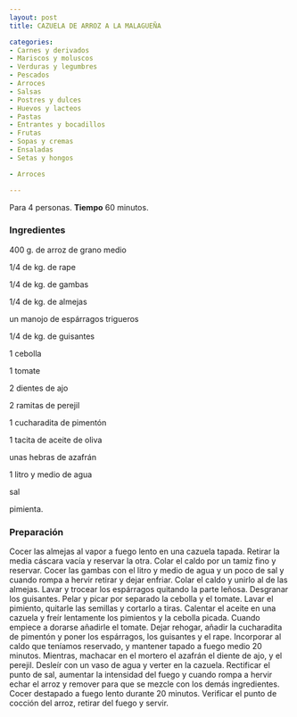 ```yaml
---
layout: post
title: CAZUELA DE ARROZ A LA MALAGUEÑA

categories:
- Carnes y derivados
- Mariscos y moluscos
- Verduras y legumbres
- Pescados
- Arroces
- Salsas
- Postres y dulces
- Huevos y lacteos
- Pastas
- Entrantes y bocadillos
- Frutas
- Sopas y cremas
- Ensaladas
- Setas y hongos

- Arroces

---
```

Para 4 personas.
<b>Tiempo</b> 60 minutos.

<h3>Ingredientes</h3>

400 g. de arroz de grano medio

1/4 de kg. de rape

1/4 de kg. de gambas

1/4 de kg. de almejas

un manojo de espárragos trigueros

1/4 de kg. de guisantes

1 cebolla

1 tomate

2 dientes de ajo

2 ramitas de perejil

1 cucharadita de pimentón

1 tacita de aceite de oliva

unas hebras de azafrán

1 litro y medio de agua

sal

pimienta.

<h3>Preparación</h3>

Cocer las almejas al vapor a fuego lento en una cazuela tapada. Retirar la media cáscara vacía y reservar la otra. Colar el caldo por un tamiz fino y reservar. Cocer las gambas con el litro y medio de agua y un poco de sal y cuando rompa a hervir retirar y dejar enfriar. Colar el caldo y unirlo al de las almejas. Lavar y trocear los espárragos quitando la parte leñosa. Desgranar los guisantes. Pelar y picar por separado la cebolla y el tomate. Lavar el pimiento, quitarle las semillas y cortarlo a tiras. Calentar el aceite en una cazuela y freír lentamente los pimientos y la cebolla picada. Cuando empiece a dorarse añadirle el tomate. Dejar rehogar, añadir la cucharadita de pimentón y poner los espárragos, los guisantes y el rape. Incorporar al caldo que teníamos reservado, y mantener tapado a fuego medio 20 minutos. Mientras, machacar en el mortero el azafrán el diente de ajo, y el perejil. Desleír con un vaso de agua y verter en la cazuela. Rectificar el punto de sal, aumentar la intensidad del fuego y cuando rompa a hervir echar el arroz y remover para que se mezcle con los demás ingredientes. Cocer destapado a fuego lento durante 20 minutos. Verificar el punto de cocción del arroz, retirar del fuego y servir.

